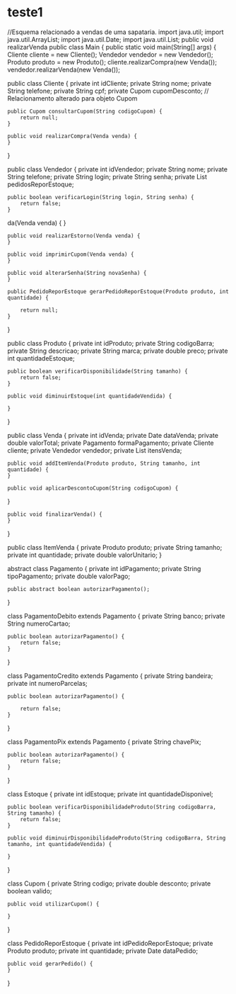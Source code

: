 # teste1
//Esquema relacionado a vendas de uma sapataria.
import java.util;
import java.util.ArrayList;
import java.util.Date;
import java.util.List;
    public void realizarVenda
public class Main {
    public static void main(String[] args) {
        Cliente cliente = new Cliente();
        Vendedor vendedor = new Vendedor();
        Produto produto = new Produto();
        cliente.realizarCompra(new Venda());
        vendedor.realizarVenda(new Venda());
        
public class Cliente {
    private int idCliente;
    private String nome;
    private String telefone;
    private String cpf;
    private Cupom cupomDesconto; // Relacionamento alterado para objeto Cupom

    public Cupom consultarCupom(String codigoCupom) {
        return null;
    }

    public void realizarCompra(Venda venda) {
    }
}

public class Vendedor {
    private int idVendedor;
    private String nome;
    private String telefone;
    private String login;
    private String senha;
    private List<PedidoReporEstoque> pedidosReporEstoque;

    public boolean verificarLogin(String login, String senha) {
        return false;
    }

da(Venda venda) {
    }

    public void realizarEstorno(Venda venda) {
    }

    public void imprimirCupom(Venda venda) {
    }

    public void alterarSenha(String novaSenha) {
    }

    public PedidoReporEstoque gerarPedidoReporEstoque(Produto produto, int quantidade) {
        
        return null;
    }
}

public class Produto {
    private int idProduto;
    private String codigoBarra;
    private String descricao;
    private String marca;
    private double preco;
    private int quantidadeEstoque;

    public boolean verificarDisponibilidade(String tamanho) {
        return false;
    }

    public void diminuirEstoque(int quantidadeVendida) {
        
    }
}

public class Venda {
    private int idVenda;
    private Date dataVenda;
    private double valorTotal;
    private Pagamento formaPagamento;
    private Cliente cliente;
    private Vendedor vendedor;
    private List<ItemVenda> itensVenda;

    public void addItemVenda(Produto produto, String tamanho, int quantidade) {
    }

    public void aplicarDescontoCupom(String codigoCupom) {
   }

    public void finalizarVenda() {
    }
}

public class ItemVenda {
    private Produto produto;
    private String tamanho;
    private int quantidade;
    private double valorUnitario;
}

abstract class Pagamento {
    private int idPagamento;
    private String tipoPagamento;
    private double valorPago;

    public abstract boolean autorizarPagamento();
}

class PagamentoDebito extends Pagamento {
    private String banco;
    private String numeroCartao;

    public boolean autorizarPagamento() {
        return false;
    }
}

class PagamentoCredito extends Pagamento {
    private String bandeira;
    private int numeroParcelas;

    public boolean autorizarPagamento() {
        
        return false;
    }
}

class PagamentoPix extends Pagamento {
    private String chavePix;

    public boolean autorizarPagamento() {
        return false;
    }
}

class Estoque {
    private int idEstoque;
    private int quantidadeDisponivel;

    public boolean verificarDisponibilidadeProduto(String codigoBarra, String tamanho) {
        return false;
    }

    public void diminuirDisponibilidadeProduto(String codigoBarra, String tamanho, int quantidadeVendida) {
        
    }
}

class Cupom {
    private String codigo;
    private double desconto;
    private boolean valido;

    public void utilizarCupom() {
        
    }
}

class PedidoReporEstoque {
    private int idPedidoReporEstoque;
    private Produto produto;
    private int quantidade;
    private Date dataPedido;

    public void gerarPedido() {
    }
}
